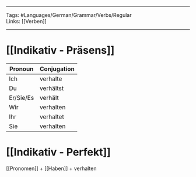 ___
Tags: #Languages/German/Grammar/Verbs/Regular  
Links: [[Verben]]
___
# [[Indikativ - Präsens]]
Pronoun|Conjugation
------------ | ------------
Ich | verhalte
Du | verhältst
Er/Sie/Es | verhält
Wir | verhalten
Ihr | verhaltet
Sie | verhalten


# [[Indikativ - Perfekt]]
[[Pronomen]] + [[Haben]] + verhalten